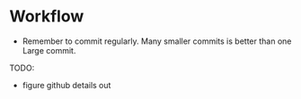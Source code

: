 # Workflow

* Remember to commit regularly. Many smaller commits is better than one  
  Large commit.

TODO:
* figure github details out